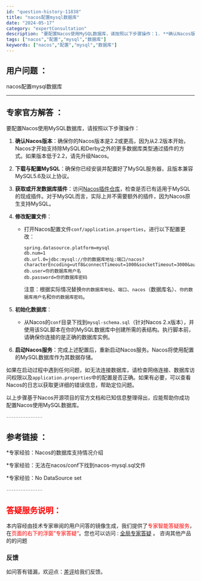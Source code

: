 ```yaml
---
id: "question-history-11838"
title: "nacos配置mysql数据库"
date: "2024-05-17"
category: "expertConsultation"
description: "要配置Nacos使用MySQL数据库，请按照以下步骤操作：1. **确认Nacos版本**：确保你的Nacos版本是2.2或更高，因为从2.2版本开始，Nacos才开始支持除MySQL和Derby之外的更多数据库类型通过插件的方式。如果版本低于2.2，请先升级Nacos。2. **下载与配置MySQ"
tags: ["nacos","配置","mysql","数据库"]
keywords: ["nacos","配置","mysql","数据库"]
---
```


## 用户问题 ： 
 nacos配置mysql数据库  

---------------
## 专家官方解答 ：

要配置Nacos使用MySQL数据库，请按照以下步骤操作：

1. **确认Nacos版本**：确保你的Nacos版本是2.2或更高，因为从2.2版本开始，Nacos才开始支持除MySQL和Derby之外的更多数据库类型通过插件的方式。如果版本低于2.2，请先升级Nacos。

2. **下载与配置MySQL**：确保你已经安装并配置好了MySQL服务器，且版本兼容MySQL5.6及以上协议。

3. **获取或开发数据库插件**：访问[Nacos插件仓库](https://github.com/nacos-group/nacos-plugin)，检查是否已有适用于MySQL的现成插件。对于MySQL而言，实际上并不需要额外的插件，因为Nacos原生支持MySQL。

4. **修改配置文件**：
   - 打开Nacos配置文件`conf/application.properties`，进行以下配置更改：
     ```
     spring.datasource.platform=mysql
     db.num=1
     db.url.0=jdbc:mysql://你的数据库地址:端口/nacos?characterEncoding=utf8&connectTimeout=1000&socketTimeout=3000&autoReconnect=true
     db.user=你的数据库用户名
     db.password=你的数据库密码
     ```
     注意：根据实际情况替换`你的数据库地址`、`端口`、`nacos`（数据库名）、`你的数据库用户名`和`你的数据库密码`。

5. **初始化数据库**：
   - 从Nacos的`conf`目录下找到`mysql-schema.sql`（针对Nacos 2.x版本），并使用该SQL脚本在你的MySQL数据库中创建所需的表结构。执行脚本前，请确保你连接的是正确的数据库实例。

6. **启动Nacos服务**：完成上述配置后，重新启动Nacos服务。Nacos将使用配置的MySQL数据库作为其数据存储。

如果在启动过程中遇到任何问题，如无法连接数据库，请检查网络连接、数据库访问权限以及`application.properties`中的配置是否正确。如果有必要，可以查看Nacos的日志以获取更详细的错误信息，帮助定位问题。

以上步骤基于Nacos开源项目的官方文档和已知信息整理得出，应能帮助你成功配置Nacos使用MySQL数据库。


<font color="#949494">---------------</font> 


## 参考链接 ：

*专家经验：Nacos的数据库支持情况介绍 
 
 *专家经验：无法在nacos/conf下找到nacos-mysql.sql文件 
 
 *专家经验：No DataSource set 


 <font color="#949494">---------------</font> 
 


## <font color="#FF0000">答疑服务说明：</font> 

本内容经由技术专家审阅的用户问答的镜像生成，我们提供了<font color="#FF0000">专家智能答疑服务</font>，在<font color="#FF0000">页面的右下的浮窗”专家答疑“</font>。您也可以访问 : [全局专家答疑](https://answer.opensource.alibaba.com/docs/intro) 。 咨询其他产品的的问题

### 反馈
如问答有错漏，欢迎点：[差评](https://ai.nacos.io/user/feedbackByEnhancerGradePOJOID?enhancerGradePOJOId=13817)给我们反馈。
